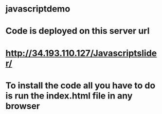 # javascriptdemo

# Code is deployed on this server url
# http://34.193.110.127/Javascriptslider/

# To install the code all you have to do is run the index.html file in any browser
